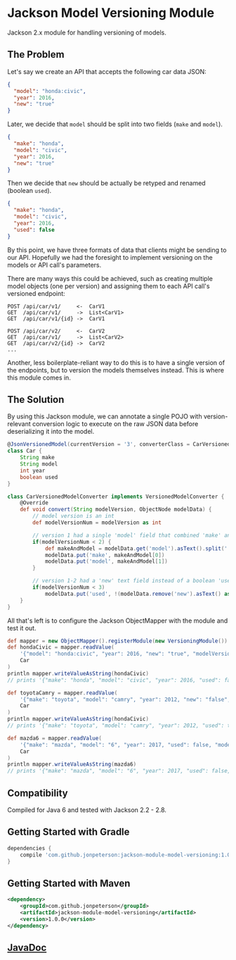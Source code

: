 # Jackson Model Versioning Module
Jackson 2.x module for handling versioning of models.

## The Problem
Let's say we create an API that accepts the following car data JSON:
```json
{
  "model": "honda:civic",
  "year": 2016,
  "new": "true"
}
```

Later, we decide that `model` should be split into two fields (`make` and `model`).
```json
{
  "make": "honda",
  "model": "civic",
  "year": 2016,
  "new": "true"
}
```

Then we decide that `new` should be actually be retyped and renamed (boolean `used`).
```json
{
  "make": "honda",
  "model": "civic",
  "year": 2016,
  "used": false
}
```

By this point, we have three formats of data that clients might be sending to our API. Hopefully we had the foresight to implement versioning on the models or API call's parameters.

There are many ways this could be achieved, such as creating multiple model objects (one per version) and assigning them to each API call's versioned endpoint:
```
POST /api/car/v1/     <-  CarV1
GET  /api/car/v1/     ->  List<CarV1>
GET  /api/car/v1/{id} ->  CarV1

POST /api/car/v2/     <-  CarV2
GET  /api/car/v1/     ->  List<CarV2>
GET  /api/car/v2/{id} ->  CarV2
...
```

Another, less boilerplate-reliant way to do this is to have a single version of the endpoints, but to version the models themselves instead. This is where this module comes in.

## The Solution
By using this Jackson module, we can annotate a single POJO with version-relevant conversion logic to execute on the raw JSON data before deserializing it into the model.
```groovy
@JsonVersionedModel(currentVersion = '3', converterClass = CarVersionedModelConverter)
class Car {
    String make
    String model
    int year
    boolean used
}
```
```groovy
class CarVersionedModelConverter implements VersionedModelConverter {
    @Override
    def void convert(String modelVersion, ObjectNode modelData) {
        // model version is an int
        def modelVersionNum = modelVersion as int

        // version 1 had a single 'model' field that combined 'make' and 'model' with a colon delimiter; split
        if(modelVersionNum < 2) {
            def makeAndModel = modelData.get('model').asText().split(':')
            modelData.put('make', makeAndModel[0])
            modelData.put('model', makeAndModel[1])
        }

        // version 1-2 had a 'new' text field instead of a boolean 'used' field; convert and invert
        if(modelVersionNum < 3)
            modelData.put('used', !(modelData.remove('new').asText() as boolean))
    }
}
```

All that's left is to configure the Jackson ObjectMapper with the module and test it out.
```groovy
def mapper = new ObjectMapper().registerModule(new VersioningModule())
def hondaCivic = mapper.readValue(
    '{"model": "honda:civic", "year": 2016, "new": "true", "modelVersion": "1"}',
    Car
)
println mapper.writeValueAsString(hondaCivic)
// prints '{"make": "honda", "model": "civic", "year": 2016, "used": false, "modelVersion": "3"}'

def toyotaCamry = mapper.readValue(
    '{"make": "toyota", "model": "camry", "year": 2012, "new": "false", "modelVersion": "2"}',
    Car
)
println mapper.writeValueAsString(hondaCivic)
// prints '{"make": "toyota", "model": "camry", "year": 2012, "used": true, "modelVersion": "3"}'

def mazda6 = mapper.readValue(
    '{"make": "mazda", "model": "6", "year": 2017, "used": false, "modelVersion": "3"}',
    Car
)
println mapper.writeValueAsString(mazda6)
// prints '{"make": "mazda", "model": "6", "year": 2017, "used": false, "modelVersion": "3"}'
```

## Compatibility
Compiled for Java 6 and tested with Jackson 2.2 - 2.8.

## Getting Started with Gradle
```groovy
dependencies {
    compile 'com.github.jonpeterson:jackson-module-model-versioning:1.0.0'
}
```

## Getting Started with Maven
```xml
<dependency>
    <groupId>com.github.jonpeterson</groupId>
    <artifactId>jackson-module-model-versioning</artifactId>
    <version>1.0.0</version>
</dependency>
```

## [JavaDoc](https://jonpeterson.github.io/docs/jackson-module-model-versioning/1.0.0/index.html)